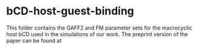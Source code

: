 # bCD-host-guest-binding
This folder contains the GAFF2 and FM parameter sets for the macrocyclic host bCD used in the simulations of our work. 
The preprint version of the paper can be found at 


